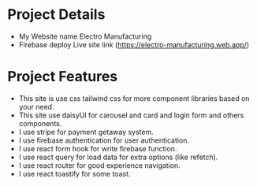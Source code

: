 # Project Details
* My Website name Electro Manufacturing
* Firebase deploy Live site link (https://electro-manufacturing.web.app/)

# Project Features
* This site is use css tailwind css for more component libraries based on your need.
* This site use daisyUI for carousel and card and login form and others components.
* I use stripe for payment getaway system.
* I use firebase authentication for user authentication.
* I use react form hook for write firebase function.
* I use react query for load data for extra options (like refetch).
* I use react router for good experience navigation.
* I use react toastify for some toast.